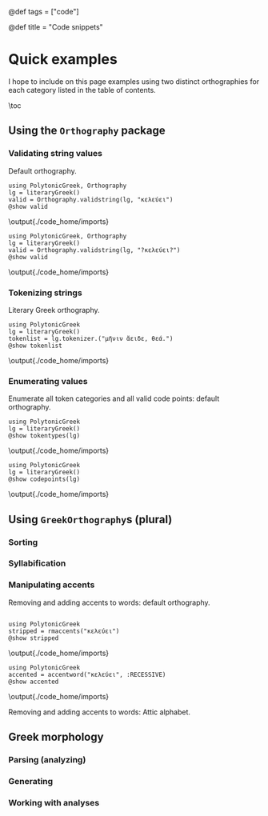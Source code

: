 @def tags = ["code"]

@def title = "Code snippets"

# Quick examples

I hope to include on this page examples using two distinct orthographies for each category listed in the table of contents.


\toc


## Using the `Orthography` package

### Validating string values

Default orthography.

```julia:./code_home/imports
using PolytonicGreek, Orthography
lg = literaryGreek()
valid = Orthography.validstring(lg, "κελεύει")
@show valid
```
\output{./code_home/imports}


```julia:./code_home/imports
using PolytonicGreek, Orthography
lg = literaryGreek()
valid = Orthography.validstring(lg, "?κελεύει?")
@show valid
```
\output{./code_home/imports}


### Tokenizing strings

Literary Greek orthography.

```julia:./code_home/imports
using PolytonicGreek
lg = literaryGreek()
tokenlist = lg.tokenizer.("μῆνιν ἄειδε, θεά.")
@show tokenlist
```

\output{./code_home/imports}

### Enumerating values

Enumerate all token categories and all valid code points: default orthography.

```julia:./code_home/imports
using PolytonicGreek
lg = literaryGreek()
@show tokentypes(lg)
```

\output{./code_home/imports}


```julia:./code_home/imports
using PolytonicGreek
lg = literaryGreek()
@show codepoints(lg)
```

\output{./code_home/imports}



## Using `GreekOrthography`s (plural)

### Sorting


### Syllabification

### Manipulating accents

Removing and adding accents to words:  default orthography.

```julia:./code_home/imports

using PolytonicGreek
stripped = rmaccents("κελεύει")
@show stripped
```

\output{./code_home/imports}

```julia:./code_home/imports
using PolytonicGreek
accented = accentword("κελεύει", :RECESSIVE)
@show accented
```

\output{./code_home/imports}


Removing and adding accents to words:  Attic alphabet.


## Greek morphology

### Parsing (analyzing)


### Generating

### Working with analyses